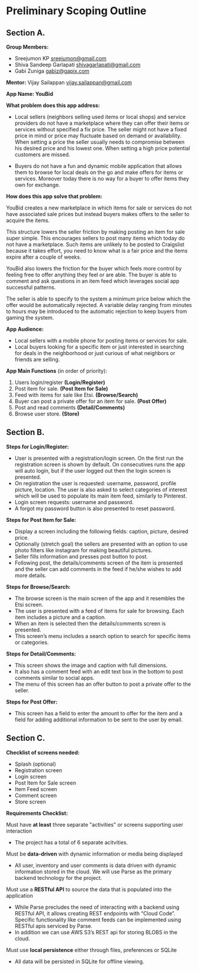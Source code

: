 # Preliminary Scoping Outline

## Section A.

**Group Members:**

* Sreejumon KP <sreejumon@gmail.com>
* Shiva Sandeep Garlapati <shivagarlapati@gmail.com>
* Gabi Zuniga <gabiz@gapix.com>

**Mentor:** Vijay Sailappan <vijay.sailappan@gmail.com>

**App Name: YouBid**

**What problem does this app address:**

* Local sellers (neighbors selling used items or local shops) and service providers do not have a marketplace where they can offer their items or services without specified a fix price. The seller might not have a fixed price in mind or price may fluctuate based on demand or availability. When setting a price the seller usually needs to compromise between his desired price and his lowest one. When setting a high price potential customers are missed. 

* Buyers do not have a fun and dynamic mobile application that allows them to browse for local deals on the go and make offers for items or services. Moreover today there is no way for a buyer to offer items they own for exchange.

**How does this app solve that problem:**

YouBid creates a new marketplace in which items for sale or services do not have associated sale prices but instead buyers makes offers to the seller to acquire the items.

This structure lowers the seller friction by making posting an item for sale super simple. This encourages sellers to post many items which today do not have a marketplace. Such items are unlikely to be posted to Craigslist because it takes effort, you need to know what is a fair price and the items expire after a couple of weeks.

YouBid also lowers the friction for the buyer which feels more control by feeling free to offer anything they feel or are able. The buyer is able to comment and ask questions in an item feed which leverages social app successful patterns.

The seller is able to specify to the system a minimum price below which the offer would be automatically rejected. A variable delay ranging from minutes to hours may be introduced to the automatic rejection to keep buyers from gaming the system.


**App Audience:**

* Local sellers with a mobile phone for posting items or services for sale.
* Local buyers looking for a specific item or just interested in searching for deals in the neighborhood or just curious of what neighbors or friends are selling.


**App Main Functions** (in order of priority):

1. Users login/register **(Login/Register)**
2. Post item for sale. **(Post Item for Sale)**
3. Feed with items for sale like Etsi. **(Browse/Search)**
4. Buyer can post a private offer for an item for sale.  **(Post Offer)**
5. Post and read comments  **(Detail/Comments)**
6. Browse user store. **(Store)**


## Section B.

**Steps for Login/Register:**
* User is presented with a registration/login screen. On the first run the registration screen is shown by default. On consecutives runs the app will auto login, but if the user logged out then the login screen is presented.
* On registration the user is requested: username, password, profile picture, location. The user is also asked to select categories of interest which will be used to populate its main item feed, similarly to Pinterest.
* Login screen requests: username and password.
* A forgot my password button is also presented to reset password.

**Steps for Post Item for Sale:**
* Display a screen including the following fields: caption, picture, desired price.
* Optionally (stretch goal) the sellers are presented with an option to use photo filters like instagram for making beautiful pictures.
* Seller fills information and presses post button to post.
* Following post, the details/comments screen of the item is presented and the seller can add comments in the feed if he/she wishes to add more details.

**Steps for Browse/Search:**
* The browse screen is the main screen of the app and it resembles the Etsi screen.
* The user is presented with a feed of items for sale for browsing. Each item includes a picture and a caption.
* When an item is selected then the details/comments screen is presented.
* This screen’s menu includes a search option to search for specific items or categories.

**Steps for Detail/Comments:**
* This screen shows the image and caption with full dimensions.
* It also has a comment feed with an edit text box in the bottom to post comments similar to social apps.
* The menu of this screen has an offer button to post a private offer to the seller.

**Steps for Post Offer:**
* This screen has a field to enter the amount to offer for the item and a field for adding additional information to be sent to the user by email.


## Section C.

**Checklist of screens needed:**

* Splash (optional)
* Registration screen
* Login screen
* Post Item for Sale screen
* Item Feed screen
* Comment screen
* Store screen


**Requirements Checklist:**

Must have **at least** three separate "activities" or screens supporting user interaction

* The project has a total of 6 separate acitvities.

Must be **data-driven** with dynamic information or media being displayed

* All user, inventory and user comments is data driven with dynamic information stored in the cloud. We will use Parse as the primary backend technology for the project.

Must use a **RESTful API** to source the data that is populated into the application

* While Parse precludes the need of interacting with a backend using RESTful API, it allows creating REST endpoints with 
“Cloud Code”. Specific functionality like comment feeds can be implemented using RESTful apis serviced by Parse. 
* In addition we can use AWS S3’s REST api for storing BLOBS in the cloud.

Must use **local persistence** either through files, preferences or SQLite

* All data will be persisted in SQLite for offline viewing.

